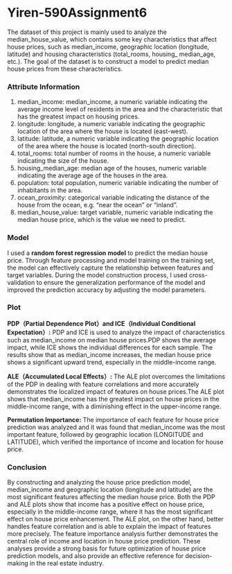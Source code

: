 # Yiren-590Assignment6
The dataset of this project is mainly used to analyze the median_house_value, which contains some key characteristics that affect house prices, such as median_income, geographic location (longitude, latitude) and housing characteristics (total_rooms, housing_ median_age, etc.). The goal of the dataset is to construct a model to predict median house prices from these characteristics.

### Attribute Information
1) median_income: median_income, a numeric variable indicating the average income level of residents in the area and the characteristic that has the greatest impact on housing prices.
2) longitude: longitude, a numeric variable indicating the geographic location of the area where the house is located (east-west).
3) latitude: latitude, a numeric variable indicating the geographic location of the area where the house is located (north-south direction).
4) total_rooms: total number of rooms in the house, a numeric variable indicating the size of the house.
5) housing_median_age: median age of the houses, numeric variable indicating the average age of the houses in the area.
6) population: total population, numeric variable indicating the number of inhabitants in the area.
7) ocean_proximity: categorical variable indicating the distance of the house from the ocean, e.g. “near the ocean” or “inland”.
8) median_house_value: target variable, numeric variable indicating the median house price, which is the value we need to predict.

### Model
I used a **random forest regression model** to predict the median house price. Through feature processing and model training on the training set, the model can effectively capture the relationship between features and target variables. During the model construction process, I used cross-validation to ensure the generalization performance of the model and improved the prediction accuracy by adjusting the model parameters.

### Plot
**PDP（Partial Dependence Plot）and ICE（Individual Conditional Expectation）:** PDP and ICE is used to analyze the impact of characteristics such as median_income on median house prices.PDP shows the average impact, while ICE shows the individual differences for each sample. The results show that as median_income increases, the median house price shows a significant upward trend, especially in the middle-income range.

**ALE（Accumulated Local Effects）:** The ALE plot overcomes the limitations of the PDP in dealing with feature correlations and more accurately demonstrates the localized impact of features on house prices.The ALE plot shows that median_income has the greatest impact on house prices in the middle-income range, with a diminishing effect in the upper-income range.

**Permutation Importance:** The importance of each feature for house price prediction was analyzed and it was found that median_income was the most important feature, followed by geographic location (LONGITUDE and LATITUDE), which verified the importance of income and location for house price.

### Conclusion
By constructing and analyzing the house price prediction model, median_income and geographic location (longitude and latitude) are the most significant features affecting the median house price. Both the PDP and ALE plots show that income has a positive effect on house price, especially in the middle-income range, where it has the most significant effect on house price enhancement. The ALE plot, on the other hand, better handles feature correlation and is able to explain the impact of features more precisely. The feature importance analysis further demonstrates the central role of income and location in house price prediction. These analyses provide a strong basis for future optimization of house price prediction models, and also provide an effective reference for decision-making in the real estate industry.

